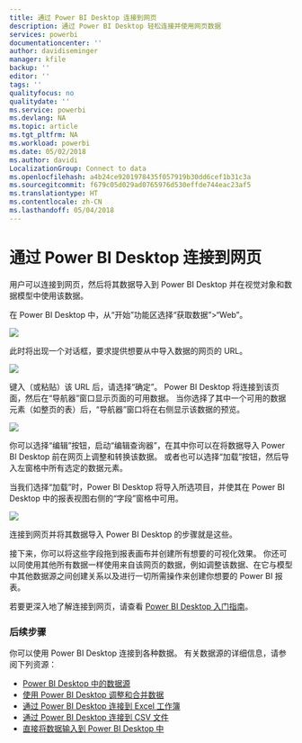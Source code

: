 ```yaml
---
title: 通过 Power BI Desktop 连接到网页
description: 通过 Power BI Desktop 轻松连接并使用网页数据
services: powerbi
documentationcenter: ''
author: davidiseminger
manager: kfile
backup: ''
editor: ''
tags: ''
qualityfocus: no
qualitydate: ''
ms.service: powerbi
ms.devlang: NA
ms.topic: article
ms.tgt_pltfrm: NA
ms.workload: powerbi
ms.date: 05/02/2018
ms.author: davidi
LocalizationGroup: Connect to data
ms.openlocfilehash: a4b24ce9201978435f057919b30dd6cef1b31c3a
ms.sourcegitcommit: f679c05d029ad0765976d530effde744eac23af5
ms.translationtype: HT
ms.contentlocale: zh-CN
ms.lasthandoff: 05/04/2018
---
```

# <a name="connect-to-a-web-page-from-power-bi-desktop"></a>通过 Power BI Desktop 连接到网页
用户可以连接到网页，然后将其数据导入到 Power BI Desktop 并在视觉对象和数据模型中使用该数据。

在 Power BI Desktop 中，从“开始”功能区选择“获取数据”>“Web”。

![](media/desktop-connect-to-web/connect-to-web_1.png)

此时将出现一个对话框，要求提供想要从中导入数据的网页的 URL。

![](media/desktop-connect-to-web/connect-to-web_2.png)

键入（或粘贴）该 URL 后，请选择“确定”。 Power BI Desktop 将连接到该页面，然后在“导航器”窗口显示页面的可用数据。 当你选择了其中一个可用的数据元素（如整页的表）后，“导航器”窗口将在右侧显示该数据的预览。

![](media/desktop-connect-to-web/connect-to-web_3.png)

你可以选择“编辑”按钮，启动“编辑查询器”，在其中你可以在将数据导入 Power BI Desktop 前在网页上调整和转换该数据。 或者也可以选择“加载”按钮，然后导入左窗格中所有选定的数据元素。

当我们选择“加载”时，Power BI Desktop 将导入所选项目，并使其在 Power BI Desktop 中的报表视图右侧的“字段”窗格中可用。

![](media/desktop-connect-to-web/connect-to-web_4.png)

连接到网页并将其数据导入 Power BI Desktop 的步骤就是这些。

接下来，你可以将这些字段拖到报表画布并创建所有想要的可视化效果。 你还可以同使用其他所有数据一样使用来自该网页的数据，例如调整该数据、在它与模型中其他数据源之间创建关系以及进行一切所需操作来创建你想要的 Power BI 报表。

若要更深入地了解连接到网页，请查看 [Power BI Desktop 入门指南](desktop-getting-started.md)。

### <a name="next-steps"></a>后续步骤
你可以使用 Power BI Desktop 连接到各种数据。 有关数据源的详细信息，请参阅下列资源：

* [Power BI Desktop 中的数据源](desktop-data-sources.md)
* [使用 Power BI Desktop 调整和合并数据](desktop-shape-and-combine-data.md)
* [通过 Power BI Desktop 连接到 Excel 工作簿](desktop-connect-excel.md)   
* [通过 Power BI Desktop 连接到 CSV 文件](desktop-connect-csv.md)   
* [直接将数据输入到 Power BI Desktop 中](desktop-enter-data-directly-into-desktop.md)   

